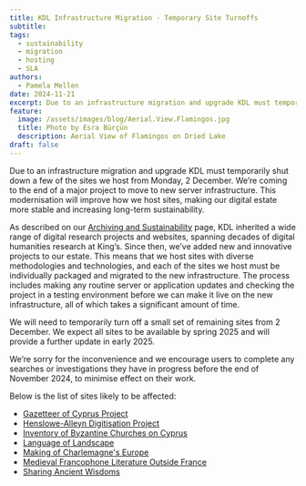```yaml
---
title: KDL Infrastructure Migration - Temporary Site Turnoffs
subtitle:
tags:
  - sustainability
  - migration
  - hosting
  - SLA
authors:
  - Pamela Mellen
date: 2024-11-21
excerpt: Due to an infrastructure migration and upgrade KDL must temporarily shut down a few of the sites we host from Monday, 2 December.
feature:
  image: /assets/images/blog/Aerial.View.Flamingos.jpg
  title: Photo by Esra Bürçün
  description: Aerial View of Flamingos on Dried Lake
draft: false
---
```


Due to an infrastructure migration and upgrade KDL must temporarily shut down a few of the sites we host from Monday, 2 December. We’re coming to the end of a major project to move to new server infrastructure. This modernisation will improve how we host sites, making our digital estate more stable and increasing long-term sustainability.

As described on our [Archiving and Sustainability](https://kdl.kcl.ac.uk/about/archiving-and-sustainability/) page, KDL inherited a wide range of digital research projects and websites, spanning decades of digital humanities research at King’s. Since then, we’ve added new and innovative projects to our estate. This means that we host sites with diverse methodologies and technologies, and each of the sites we host must be individually packaged and migrated to the new infrastructure. The process includes making any routine server or application updates and checking the project in a testing environment before we can make it live on the new infrastructure, all of which takes a significant amount of time.

We will need to temporarily turn off a small set of remaining sites from 2 December. We expect all sites to be available by spring 2025 and will provide a further update in early 2025.

We’re sorry for the inconvenience and we encourage users to complete any searches or investigations they have in progress before the end of November 2024, to minimise effect on their work.

Below is the list of sites likely to be affected:

- [Gazetteer of Cyprus Project](https://kdl.kcl.ac.uk/projects/cyprus/)
- [Henslowe-Alleyn Digitisation Project](https://kdl.kcl.ac.uk/projects/henslowe-alleyn-website/)
- [Inventory of Byzantine Churches on Cyprus](https://kdl.kcl.ac.uk/projects/ibcc/)
- [Language of Landscape](https://kdl.kcl.ac.uk/projects/langscape/)
- [Making of Charlemagne's Europe](https://kdl.kcl.ac.uk/projects/mkcheur/)
- [Medieval Francophone Literature Outside France](https://kdl.kcl.ac.uk/projects/medieval-francophone-literature-outside-france/)
- [Sharing Ancient Wisdoms](https://kdl.kcl.ac.uk/projects/sharing-ancient-wisdoms/)
